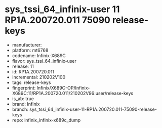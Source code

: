 # sys_tssi_64_infinix-user 11 RP1A.200720.011 75090 release-keys
- manufacturer: 
- platform: mt6768
- codename: Infinix-X689C
- flavor: sys_tssi_64_infinix-user
- release: 11
- id: RP1A.200720.011
- incremental: 210202V100
- tags: release-keys
- fingerprint: Infinix/X689C-OP/Infinix-X689C:11/RP1A.200720.011/210202V96:user/release-keys
- is_ab: true
- brand: Infinix
- branch: sys_tssi_64_infinix-user-11-RP1A.200720.011-75090-release-keys
- repo: infinix_infinix-x689c_dump
